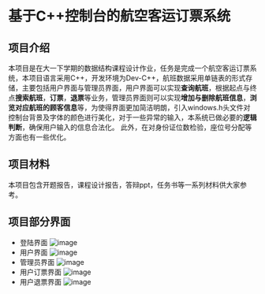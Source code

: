 # 基于C++控制台的航空客运订票系统
## 项目介绍
本项目是在大一下学期的数据结构课程设计作业，任务是完成一个航空客运订票系统，本项目语言采用C++，开发环境为Dev-C++，航班数据采用单链表的形式存储，主要包括用户界面与管理员界面，用户界面可以实现**查询航班**，根据起点与终点**搜索航班**，**订票**，**退票**等业务，管理员界面则可以实现**增加与删除航班信息**，**浏览对应航班的顾客信息**等，为使得界面更加简洁明朗，引入windows.h头文件对控制台背景及字体的颜色进行美化，对于一些异常的输入，本系统已做必要的**逻辑判断**，确保用户输入的信息合法化。
此外，在对身份证位数检验，座位号分配等方面也有一些优化。
## 项目材料
本项目包含开题报告，课程设计报告，答辩ppt，任务书等一系列材料供大家参考。
## 项目部分界面
- 登陆界面
  ![image](https://github.com/05Huang/Air-passenger-booking-system-based-on-C-console/blob/main/img/%E5%B1%8F%E5%B9%95%E6%88%AA%E5%9B%BE%202024-07-21%20202042.png)
- 用户界面
  ![image](https://github.com/05Huang/Air-passenger-booking-system-based-on-C-console/blob/main/img/%E5%B1%8F%E5%B9%95%E6%88%AA%E5%9B%BE%202024-07-21%20202152.png)
- 管理员界面
  ![image](https://github.com/05Huang/Air-passenger-booking-system-based-on-C-console/blob/main/img/%E5%B1%8F%E5%B9%95%E6%88%AA%E5%9B%BE%202024-07-21%20202427.png)
- 用户订票界面
  ![image](https://github.com/05Huang/Air-passenger-booking-system-based-on-C-console/blob/main/img/%E5%B1%8F%E5%B9%95%E6%88%AA%E5%9B%BE%202024-07-21%20202250.png)
- 用户退票界面
  ![image](https://github.com/05Huang/Air-passenger-booking-system-based-on-C-console/blob/main/img/%E5%B1%8F%E5%B9%95%E6%88%AA%E5%9B%BE%202024-07-21%20202350.png)
  

